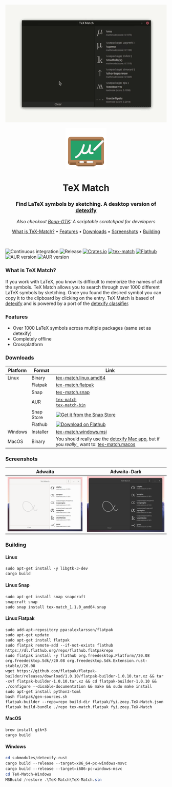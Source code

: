 <p align="center">
  <img src="TeX-Match.gif" width="660px">
</p>

<div align="center">
  <img width="128px" src="data/fyi.zoey.TeX-Match.svg" >
</div>

<h1 align="center">TeX Match</h1>
<h3 align="center">Find LaTeX symbols by sketching. A desktop version of <a href="https://detexify.kirelabs.org/classify.html">detexify</a></h3>
<p align="center"><i>Also checkout <a href="https://github.com/zoeyfyi/Boop-GTK">Boop-GTK</a>: A scriptable scratchpad for developers</i></p>


<p align="center">
  <a href="#what-is-tex-match">What is TeX-Match?</a> • <a href="#features">Features</a> • <a href="#downloads">Downloads</a> • <a href="#screenshots">Screenshots</a> • <a href="#building">Building</a>
</p>

<br>

![Continuous integration](https://github.com/zoeyfyi/TeX-Match/workflows/Continuous%20integration/badge.svg)
![Release](https://github.com/zoeyfyi/TeX-Match/workflows/Release/badge.svg?branch=release)
[![Crates.io](https://img.shields.io/crates/v/tex-match)](https://crates.io/crates/tex-match)
[![tex-match](https://snapcraft.io//tex-match/badge.svg)](https://snapcraft.io/tex-match)
[![Flathub](https://img.shields.io/flathub/v/fyi.zoey.TeX-Match)](https://flathub.org/apps/details/fyi.zoey.TeX-Match)
![AUR version](https://img.shields.io/aur/version/tex-match?label=AUR%20tex-match)
![AUR version](https://img.shields.io/aur/version/tex-match-bin?label=AUR%20tex-match-bin)

### What is TeX Match?

If you work with LaTeX, you know its difficult to memorize the names of all the symbols. TeX Match allows you to search through over 1000 different LaTeX symbols by sketching. Once you found the desired symbol you can copy it to the clipboard by clicking on the entry. TeX Match is based of [detexify](https://detexify.kirelabs.org/classify.html) and is powered by a port of the [detexify classifier](https://github.com/zoeyfyi/detexify-rust).

### Features

- Over 1000 LaTeX symbols across multiple packages (same set as detexify) 
- Completely offline
- Crossplatform

### Downloads

| Platform | Format | Link | 
| -------- | ------ | ---- | 
| Linux | Binary | [tex-match.linux.amd64](https://github.com/zoeyfyi/TeX-Match/releases/latest/download/tex-match.linux.amd64) | 
| | Flatpak | [tex-match.flatpak](https://github.com/zoeyfyi/TeX-Match/releases/latest/download/tex-match.flatpak) | 
| | Snap | [tex-match.snap](https://github.com/zoeyfyi/TeX-Match/releases/latest/download/tex-match.snap) | 
| | AUR | [`tex-match`](https://aur.archlinux.org/packages/tex-match/) </br> [`tex-match-bin`](https://aur.archlinux.org/packages/tex-match-bin/)  |
| | Snap Store | [![Get it from the Snap Store](https://snapcraft.io/static/images/badges/en/snap-store-black.svg)](https://snapcraft.io/tex-match) | 
| | Flathub | [<img width='190' alt='Download on Flathub' src='https://flathub.org/assets/badges/flathub-badge-en.png'>](https://flathub.org/apps/details/fyi.zoey.TeX-Match) | 
| Windows | Installer | [tex-match.windows.msi](https://github.com/zoeyfyi/TeX-Match/releases/latest/download/tex-match.windows.msi) | 
| MacOS | Binary | You should really use the [detexify Mac app](https://gum.co/detexify), but if you _really__ want to: [tex-match.macos](https://github.com/zoeyfyi/TeX-Match/releases/latest/download/tex-match.macos) |

### Screenshots

| Adwaita | Adwaita-Dark |
| :---: | :---: |
| ![light](screenshots/light.png) | ![dark](screenshots/dark.png) |


### Building

#### Linux

```shell
sudo apt-get install -y libgtk-3-dev
cargo build
```

#### Linux Snap

```shell
sudo apt-get install snap snapcraft
snapcraft snap
sudo snap install tex-match_1.1.0_amd64.snap
```

#### Linux Flatpak

```shell
sudo add-apt-repository ppa:alexlarsson/flatpak 
sudo apt-get update 
sudo apt-get install flatpak
sudo flatpak remote-add --if-not-exists flathub https://dl.flathub.org/repo/flathub.flatpakrepo
sudo flatpak install -y flathub org.freedesktop.Platform//20.08 org.freedesktop.Sdk//20.08 org.freedesktop.Sdk.Extension.rust-stable//20.08
wget https://github.com/flatpak/flatpak-builder/releases/download/1.0.10/flatpak-builder-1.0.10.tar.xz && tar -xvf flatpak-builder-1.0.10.tar.xz && cd flatpak-builder-1.0.10 && ./configure --disable-documentation && make && sudo make install
sudo apt-get install python3-toml
bash flatpak/gen-sources.sh
flatpak-builder --repo=repo build-dir flatpak/fyi.zoey.TeX-Match.json
flatpak build-bundle ./repo tex-match.flatpak fyi.zoey.TeX-Match
```

#### MacOS

```shell
brew install gtk+3
cargo build
```

#### Windows

```powershell
cd submodules/detexify-rust
cargo build --release --target=x86_64-pc-windows-msvc
cargo build --release --target=i686-pc-windows-msvc
cd TeX-Match-Windows
MSBuild /restore .\TeX-Match\TeX-Match.sln
```

